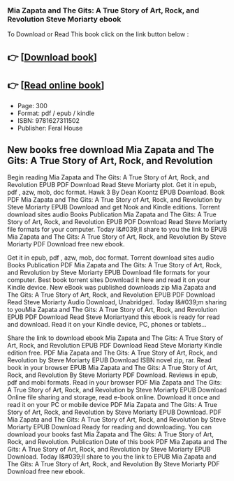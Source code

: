 ### Mia Zapata and The Gits: A True Story of Art, Rock, and Revolution Steve Moriarty ebook

To Download or Read This book click on the link button below :

## 👉  [**[Download book](http://filesbooks.info/download.php?group=book&from=github.com&id=711667&lnk=1081 "Download book")**]

## 👉  [**[Read online book](http://filesbooks.info/download.php?group=book&from=github.com&id=711667&lnk=1081 "Read online book")**]


* Page: 300
* Format: pdf / epub / kindle
* ISBN: 9781627311502
* Publisher: Feral House



## New books free download Mia Zapata and The Gits: A True Story of Art, Rock, and Revolution


Begin reading Mia Zapata and The Gits: A True Story of Art, Rock, and Revolution EPUB PDF Download Read Steve Moriarty plot. Get it in epub, pdf , azw, mob, doc format. Hawk 3 By Dean Koontz EPUB Download. Book PDF Mia Zapata and The Gits: A True Story of Art, Rock, and Revolution by Steve Moriarty EPUB Download and get Nook and Kindle editions. Torrent download sites audio Books Publication Mia Zapata and The Gits: A True Story of Art, Rock, and Revolution EPUB PDF Download Read Steve Moriarty file formats for your computer. Today I&amp;#039;ll share to you the link to EPUB Mia Zapata and The Gits: A True Story of Art, Rock, and Revolution By Steve Moriarty PDF Download free new ebook.

Get it in epub, pdf , azw, mob, doc format. Torrent download sites audio Books Publication PDF Mia Zapata and The Gits: A True Story of Art, Rock, and Revolution by Steve Moriarty EPUB Download file formats for your computer. Best book torrent sites Download it here and read it on your Kindle device. New eBook was published downloads zip Mia Zapata and The Gits: A True Story of Art, Rock, and Revolution EPUB PDF Download Read Steve Moriarty Audio Download, Unabridged. Today I&amp;#039;m sharing to youMia Zapata and The Gits: A True Story of Art, Rock, and Revolution EPUB PDF Download Read Steve Moriartyand this ebook is ready for read and download. Read it on your Kindle device, PC, phones or tablets...

Share the link to download ebook Mia Zapata and The Gits: A True Story of Art, Rock, and Revolution EPUB PDF Download Read Steve Moriarty Kindle edition free. PDF Mia Zapata and The Gits: A True Story of Art, Rock, and Revolution by Steve Moriarty EPUB Download ISBN novel zip, rar. Read book in your browser EPUB Mia Zapata and The Gits: A True Story of Art, Rock, and Revolution By Steve Moriarty PDF Download. Reviews in epub, pdf and mobi formats. Read in your browser PDF Mia Zapata and The Gits: A True Story of Art, Rock, and Revolution by Steve Moriarty EPUB Download Online file sharing and storage, read e-book online. Download it once and read it on your PC or mobile device PDF Mia Zapata and The Gits: A True Story of Art, Rock, and Revolution by Steve Moriarty EPUB Download. PDF Mia Zapata and The Gits: A True Story of Art, Rock, and Revolution by Steve Moriarty EPUB Download Ready for reading and downloading. You can download your books fast Mia Zapata and The Gits: A True Story of Art, Rock, and Revolution. Publication Date of this book PDF Mia Zapata and The Gits: A True Story of Art, Rock, and Revolution by Steve Moriarty EPUB Download. Today I&amp;#039;ll share to you the link to EPUB Mia Zapata and The Gits: A True Story of Art, Rock, and Revolution By Steve Moriarty PDF Download free new ebook.





